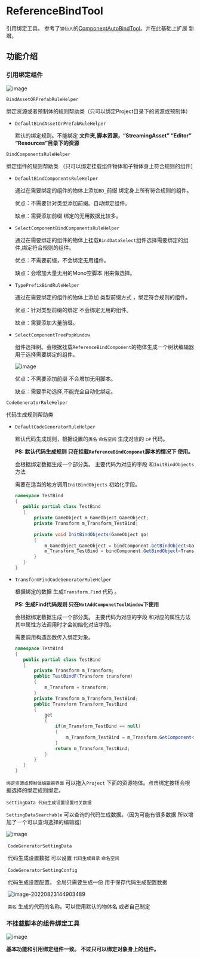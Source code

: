 # ReferenceBindTool

引用绑定工具。 参考了`猫仙人`的[ComponentAutoBindTool](https://github.com/CatImmortal/ComponentAutoBindTool)。并在此基础上扩展 新增。

## 功能介绍

### 引用绑定组件

![image](https://tvax3.sinaimg.cn/large/e1b1a94bgy1h5gleo1uusj20en082ta1.jpg)

`BindAssetORPrefabRuleHelper`  

绑定资源或者预制体的规则帮助类（只可以绑定Project目录下的资源或预制体）

* `DefaultBindAssetOrPrefabRuleHelper`

  默认的绑定规则。不能绑定 **文件夹,脚本资源，“StreamingAsset” “Editor” “Resources”目录下的资源**

`BindComponentsRuleHelper` 

绑定组件的规则帮助类 （只可以绑定挂载组件物体和子物体身上符合规则的组件）

* `DefaultBindComponentsRuleHelper`

  通过在需要绑定的组件的物体上添加`BD_`前缀 绑定身上所有符合规则的组件。

  优点：不需要针对类型添加前缀。自动绑定组件。

  缺点：需要添加前缀 绑定的无用数据比较多。

* `SelectComponentBindComponentsRuleHelper`

  通过在需要绑定的组件的物体上挂载`BindDataSelect`组件选择需要绑定的组件,绑定符合规则的组件。 

  优点：不需要前缀，不会绑定无用组件。

  缺点：会增加大量无用的Mono空脚本 用来做选择。

* `TypePrefixBindRuleHelper`

  通过在需要绑定的组件的物体上添加 类型前缀方式 ，绑定符合规则的组件。

  优点：针对类型前缀的绑定 不会绑定无用的组件。

  缺点：需要添加大量前缀。

* `SelectComponentTreePopWindow`

  组件选择树。会根据挂载`ReferenceBindComponent`的物体生成一个树状编辑器 用于选择需要绑定的组件。

  ![image](https://tva3.sinaimg.cn/large/e1b1a94bgy1h5gntc947ij205j0283yd.jpg)

  优点：不需要添加前缀 不会增加无用脚本。

  缺点：需要手动选择,不能完全自动化绑定。

`CodeGeneratorRuleHelper`

代码生成规则帮助类

* `DefaultCodeGeneratorRuleHelper`

  默认代码生成规则，根据设置的`类名` `命名空间` 生成对应的 `c#` 代码。 

  **PS: 默认代码生成规则 只在挂载`ReferenceBindComponet`脚本的情况下 使用。**

  会根据绑定数据生成一个部分类。 主要代码为对应的字段 和`InitBindObjects`方法 

  需要在适当的地方调用`InitBindObjects` 初始化字段。

  ``` csharp
  namespace TestBind
  {
     public partial class TestBind
     {
         private GameObject m_GameObject_GameObject;
         private Transform m_Transform_TestBind;
         
         private void InitBindObjects(GameObject go)
         {
             m_GameObject_GameObject = bindComponent.GetBindObject<GameObject>(0);
             m_Transform_TestBind = bindComponent.GetBindObject<Transform>(1);
         }
     } 
  }
  ```

* `TransformFindCodeGeneratorRuleHelper`

  根据绑定的数据 生成`Transform.Find` 代码 。

  **PS: 生成Find代码规则 只在`NotAddComponetToolWindow`下使用**

  会根据绑定数据生成一个部分类。 主要代码为对应的字段 和对应的属性方法  其中属性方法调用时才会初始化对应字段。

  需要调用构造函数传入绑定对象。

  ```c#
  namespace TestBind
  {
     public partial class TestBind
     {
         private Transform m_Transform;
         public TestBindF(Transform transform)
         {
             m_Transform = transform;
         }
         private Transform m_Transform_TestBind;
         public Transform Transform_TestBind
         {
             get
             {
                 if(m_Transform_TestBind == null)
                 {
                     m_Transform_TestBind = m_Transform.GetComponent<Transform>();
                 }
                 return m_Transform_TestBind;
             }
         }       
     } 
  }
  ```



`绑定资源或预制体编辑器界面`  可以拖入`Project` 下面的资源物体。点击绑定按钮会根据选择的绑定规则绑定。

`SettingData 代码生成设置设置相关数据`

`SettingDataSearchable` 可以查询的代码生成数据。（因为可能有很多数据 所以增加了一个可以查询选择的编辑器）

![image](https://tvax1.sinaimg.cn/large/e1b1a94bgy1h5gp5gdpibj205w01y748.jpg)

​		`CodeGeneratorSettingData`

​		代码生成设置数据 可以设置 `代码生成目录` `命名空间`

​		`CodeGeneratorSettingConfig`

​		代码生成设置配置。 全局只需要生成一份 用于保存代码生成配置数据

​		![image-20220823144903489](C:\Users\scz\AppData\Roaming\Typora\typora-user-images\image-20220823144903489.png)

​		`类名` 生成的代码的名称。可以使用默认的物体名 或者自己制定



###  不挂载脚本的组件绑定工具

![image](https://tvax1.sinaimg.cn/large/e1b1a94bgy1h5gpe60x0hj20gq07fgmt.jpg)

**基本功能和引用绑定组件一致。 不过只可以绑定对象身上的组件。**